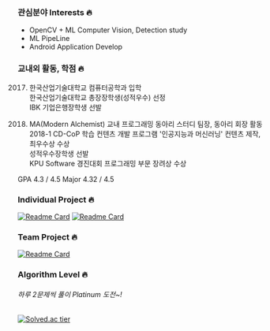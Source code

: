 ### 관심분야 Interests 🔥

 - OpenCV + ML Computer Vision, Detection study    
 - ML PipeLine    
 - Android Application Develop    

### 교내외 활동, 학점 🔥
 2017. 한국산업기술대학교 컴퓨터공학과 입학    
 한국산업기술대학교 총장장학생(성적우수) 선정    
 IBK 기업은행장학생 선발    

 2018. MA(Modern Alchemist) 교내 프로그래밍 동아리 스터디 팀장, 동아리 회장 활동    
 2018-1 CD-CoP 학습 컨텐츠 개발 프로그램 '인공지능과 머신러닝' 컨텐츠 제작, 최우수상 수상    
 성적우수장학생 선발    
 KPU Software 경진대회 프로그래밍 부문 장려상 수상    

 GPA 4.3 / 4.5 Major 4.32 / 4.5

### Individual Project 🔥
[![Readme Card](https://github-readme-stats.vercel.app/api/pin/?username=CodingLeeSeungHoon&repo=computerVisionStudy)](https://github.com/CodingLeeSeungHoon/computerVisionStudy)
[![Readme Card](https://github-readme-stats.vercel.app/api/pin/?username=CodingLeeSeungHoon&repo=KaggleStudy)](https://github.com/CodingLeeSeungHoon/KaggleStudy)

### Team Project 🔥
[![Readme Card](https://github-readme-stats.vercel.app/api/pin/?username=CodingLeeSeungHoon&repo=gazuaProject)](https://github.com/CodingLeeSeungHoon/gazuaProject)

###  Algorithm Level 🔥
###### 하루 2문제씩 풀이 Platinum 도전~!
[![Solved.ac tier](http://mazassumnida.wtf/api/v2/generate_badge?boj=free_minkya)](https://solved.ac/free_minkya)
